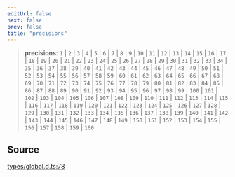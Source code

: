 ```yaml
---
editUrl: false
next: false
prev: false
title: "precisions"
---
```


> **precisions**: `1` \| `2` \| `3` \| `4` \| `5` \| `6` \| `7` \| `8` \| `9` \| `10` \| `11` \| `12` \| `13` \| `14` \| `15` \| `16` \| `17` \| `18` \| `19` \| `20` \| `21` \| `22` \| `23` \| `24` \| `25` \| `26` \| `27` \| `28` \| `29` \| `30` \| `31` \| `32` \| `33` \| `34` \| `35` \| `36` \| `37` \| `38` \| `39` \| `40` \| `41` \| `42` \| `43` \| `44` \| `45` \| `46` \| `47` \| `48` \| `49` \| `50` \| `51` \| `52` \| `53` \| `54` \| `55` \| `56` \| `57` \| `58` \| `59` \| `60` \| `61` \| `62` \| `63` \| `64` \| `65` \| `66` \| `67` \| `68` \| `69` \| `70` \| `71` \| `72` \| `73` \| `74` \| `75` \| `76` \| `77` \| `78` \| `79` \| `80` \| `81` \| `82` \| `83` \| `84` \| `85` \| `86` \| `87` \| `88` \| `89` \| `90` \| `91` \| `92` \| `93` \| `94` \| `95` \| `96` \| `97` \| `98` \| `99` \| `100` \| `101` \| `102` \| `103` \| `104` \| `105` \| `106` \| `107` \| `108` \| `109` \| `110` \| `111` \| `112` \| `113` \| `114` \| `115` \| `116` \| `117` \| `118` \| `119` \| `120` \| `121` \| `122` \| `123` \| `124` \| `125` \| `126` \| `127` \| `128` \| `129` \| `130` \| `131` \| `132` \| `133` \| `134` \| `135` \| `136` \| `137` \| `138` \| `139` \| `140` \| `141` \| `142` \| `143` \| `144` \| `145` \| `146` \| `147` \| `148` \| `149` \| `150` \| `151` \| `152` \| `153` \| `154` \| `155` \| `156` \| `157` \| `158` \| `159` \| `160`

## Source

[types/global.d.ts:78](https://github.com/algorandfoundation/tealscript/blob/e015f8b0/types/global.d.ts#L78)
